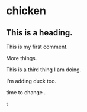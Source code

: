 # chicken

## This is a heading.

This is my first comment.

More things.

This is a third thing I am doing.

I'm adding duck too.

time to change .

t
